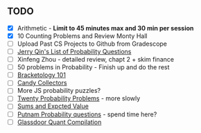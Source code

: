 ## TODO

* [x] Arithmetic - **Limit to 45 minutes max and 30 min per session**
* [x] 10 Counting Problems and Review Monty Hall
* [ ] Upload Past CS Projects to Github from Gradescope
* [ ] [Jerry Qin's List of Probability Questions](https://jerryqin.com/)
* [ ] Xinfeng Zhou - detailed review, chapt 2 + skim finance
* [ ] 50 problems in Probability - Finish up and do the rest
* [ ] [Bracketology 101](https://www.janestreet.com/puzzles/bracketology-101-index/)
* [ ] [Candy Collectors](https://www.janestreet.com/puzzles/candy-collectors-index/)
* [ ] More JS probability puzzles?
* [ ] [Twenty Probability Problems](https://www.math.ucdavis.edu/~gravner/MAT135A/resources/chpr.pdf) - more slowly
* [ ] [Sums and Expcted Value](https://codeforces.com/blog/entry/62690)
* [ ] [Putnam Probability questions](http://www.math.utoronto.ca/barbeau/putnamprob.pdf) - spend time here?
* [ ] [Glassdoor Quant Compilation](https://www.glassdoor.co.in/Interview/quant-interview-questions-SRCH_KO0,5_IP2.htm)
